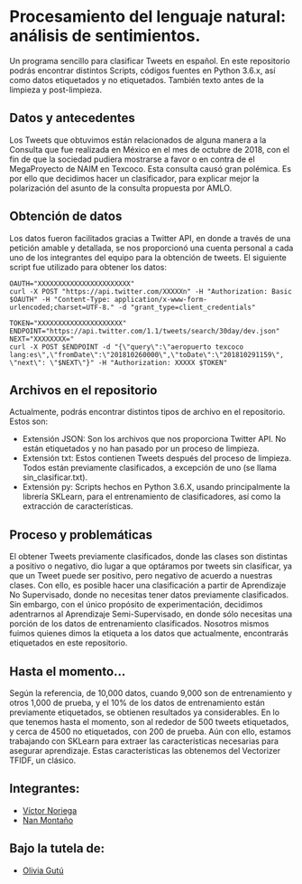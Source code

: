 # Procesamiento del lenguaje natural: análisis de sentimientos.
Un programa sencillo para clasificar Tweets en español. En este repositorio podrás encontrar distintos Scripts, códigos fuentes en Python 3.6.x, así como datos etiquetados y no etiquetados. También texto antes de la limpieza y post-limpieza.
## Datos y antecedentes
Los Tweets que obtuvimos están relacionados de alguna manera a la Consulta que fue realizada en México en el mes de octubre de 2018, con el fin de que la sociedad pudiera mostrarse a favor o en contra de el MegaProyecto de NAIM en Texcoco. Esta consulta causó gran polémica. Es por ello que decidimos hacer un clasificador, para explicar mejor la polarización del asunto de la consulta propuesta por AMLO.
## Obtención de datos
Los datos fueron facilitados gracias a Twitter API, en donde a través de una petición amable y detallada, se nos proporcionó una cuenta personal a cada uno de los integrantes del equipo para la obtención de tweets. El siguiente script fue utilizado para obtener los datos:

```
OAUTH="XXXXXXXXXXXXXXXXXXXXXXX"
curl -X POST "https://api.twitter.com/XXXXXn" -H "Authorization: Basic $OAUTH" -H "Content-Type: application/x-www-form-urlencoded;charset=UTF-8." -d "grant_type=client_credentials"

TOKEN="XXXXXXXXXXXXXXXXXXXXX"
ENDPOINT="https://api.twitter.com/1.1/tweets/search/30day/dev.json"
NEXT="XXXXXXXX="
curl -X POST $ENDPOINT -d "{\"query\":\"aeropuerto texcoco lang:es\",\"fromDate\":\"201810260000\",\"toDate\":\"201810291159\", \"next\": \"$NEXT\"}" -H "Authorization: XXXXX $TOKEN"
```
## Archivos en el repositorio
Actualmente, podrás encontrar distintos tipos de archivo en el repositorio. Estos son:
* Extensión JSON: Son los archivos que nos proporciona Twitter API. No están etiquetados y no han pasado por un proceso de limpieza.
* Extensión txt: Estos contienen Tweets después del proceso de limpieza. Todos están previamente clasificados, a excepción de uno (se llama sin_clasificar.txt).
* Extensión py: Scripts hechos en Python 3.6.X, usando principalmente la librería SKLearn, para el entrenamiento de clasificadores, así como la extracción de características.

## Proceso y problemáticas
El obtener Tweets previamente clasificados, donde las clases son distintas a positivo o negativo, dio lugar a que optáramos por tweets sin clasificar, ya que un Tweet puede ser positivo, pero negativo de acuerdo a nuestras clases. Con ello, es posible hacer una clasificación a partir de Aprendizaje No Supervisado, donde no necesitas tener datos previamente clasificados. Sin embargo, con el único propósito de experimentación, decidimos adentrarnos al Aprendizaje Semi-Supervisado, en donde sólo necesitas una porción de los datos de entrenamiento clasificados. Nosotros mismos fuimos quienes dimos la etiqueta a los datos que actualmente, encontrarás etiquetados en este repositorio.

## Hasta el momento...
Según la referencia, de 10,000 datos, cuando 9,000 son de entrenamiento y otros 1,000 de prueba, y el 10% de los datos de entrenamiento están previamente etiquetados, se obtienen resultados ya considerables. En lo que tenemos hasta el momento, son al rededor de 500 tweets etiquetados, y cerca de 4500 no etiquetados, con 200 de prueba. Aún con ello, estamos trabajando con SKLearn para extraer las características necesarias para asegurar aprendizaje. Estas características las obtenemos del Vectorizer TFIDF, un clásico. 


## Integrantes:
* [Víctor Noriega](https://github.com/victornoriega) 
* [Nan Montaño](https://github.com/nanmon)
## Bajo la tutela de:
* [Olivia Gutú](https://github.com/oliviagutu)
